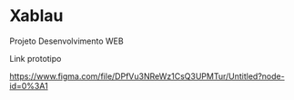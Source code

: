# Xablau

Projeto Desenvolvimento WEB 

Link prototipo 

https://www.figma.com/file/DPfVu3NReWz1CsQ3UPMTur/Untitled?node-id=0%3A1
